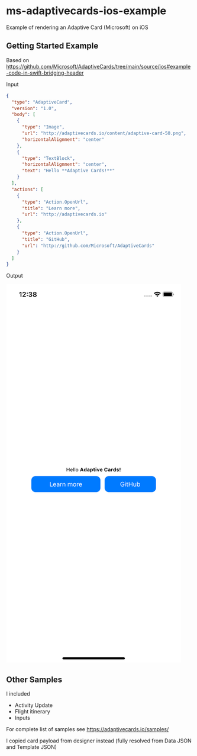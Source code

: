 # ms-adaptivecards-ios-example
Example of rendering an Adaptive Card (Microsoft) on iOS
## Getting Started Example
Based on https://github.com/Microsoft/AdaptiveCards/tree/main/source/ios#example-code-in-swift-bridging-header

Input

```json
{
  "type": "AdaptiveCard",
  "version": "1.0",
  "body": [
    {
      "type": "Image",
      "url": "http://adaptivecards.io/content/adaptive-card-50.png",
      "horizontalAlignment": "center"
    },
    {
      "type": "TextBlock",
      "horizontalAlignment": "center",
      "text": "Hello **Adaptive Cards!**"
    }
  ],
  "actions": [
    {
      "type": "Action.OpenUrl",
      "title": "Learn more",
      "url": "http://adaptivecards.io"
    },
    {
      "type": "Action.OpenUrl",
      "title": "GitHub",
      "url": "http://github.com/Microsoft/AdaptiveCards"
    }
  ]
}
```

Output

![Example Output](.resources/SimulatorScreenShotiPhone11Example.png)

## Other Samples

I included
- Activity Update
- Flight itinerary
- Inputs

For complete list of samples see https://adaptivecards.io/samples/

I copied card payload from designer instead (fully resolved from Data JSON and Template JSON)